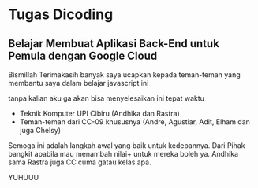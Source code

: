 # Tugas Dicoding

## Belajar Membuat Aplikasi Back-End untuk Pemula dengan Google Cloud

Bismillah 
Terimakasih banyak saya ucapkan kepada teman-teman yang membantu saya dalam belajar javascript ini

tanpa kalian aku ga akan bisa menyelesaikan ini tepat waktu

- Teknik Komputer UPI Cibiru (Andhika dan Rastra)
- Teman-teman dari CC-09 khususnya (Andre, Agustiar, Adit, Elham dan juga Chelsy)

Semoga ini adalah langkah awal yang baik untuk kedepannya. Dari Pihak bangkit apabila mau menambah nilai+ untuk mereka boleh ya. Andhika sama Rastra juga CC cuma gatau kelas apa. 

YUHUUU
